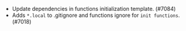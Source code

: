 - Update dependencies in functions initialization template. (#7084)
- Adds `*.local` to .gitignore and functions ignore for `init functions`. (#7018)
